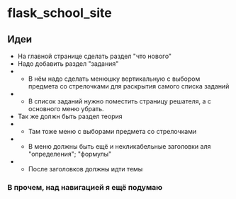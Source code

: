 # flask_school_site

## Идеи

- На главной странице сделать раздел "что нового"
- Надо добавить раздел "задания"
- - В нём надо сделать менюшку вертикальную с выбором предмета со стрелочками для раскрытия самого списка заданий
- - В список заданий нужно поместить страницу решателя, а с основного меню убрать.
- Так же должн быть раздел теория
- - Там тоже меню с выборами предмета со стрелочками
- - В меню должны быть ещё и некликабельные заголовки аля "определения"; "формулы"
- - После заголовков должны идти темы
### В прочем, над навигацией я ещё подумаю
